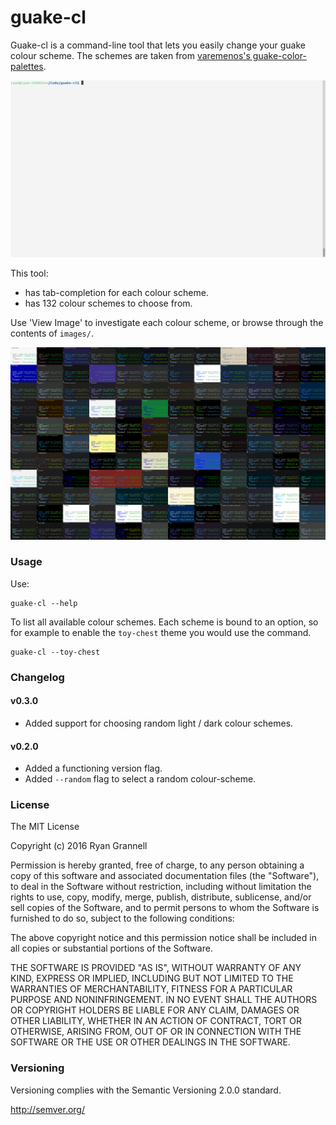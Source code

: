 
# guake-cl

Guake-cl is a command-line tool that lets you easily change your guake colour scheme. The schemes are taken from [varemenos's guake-color-palettes](https://github.com/varemenos/guake-color-palettes).

<img src="images/guake-cl.gif"> </img>

This tool:

- has tab-completion for each colour scheme.
- has 132 colour schemes to choose from.

Use 'View Image' to investigate each colour scheme, or browse through the contents of `images/`.

<img src="images/assembled.png"> </img>

### Usage

Use:

```
guake-cl --help
```

To list all available colour schemes. Each scheme is bound to an option, so for example to enable
the `toy-chest` theme you would use the command.

```
guake-cl --toy-chest
```

### Changelog

#### v0.3.0

- Added support for choosing random light / dark colour schemes.

#### v0.2.0

- Added a functioning version flag.
- Added `--random` flag to select a random colour-scheme.

### License

The MIT License

Copyright (c) 2016 Ryan Grannell

Permission is hereby granted, free of charge, to any person obtaining a copy of this software and associated documentation files (the "Software"), to deal in the Software without restriction, including without limitation the rights to use, copy, modify, merge, publish, distribute, sublicense, and/or sell copies of the Software, and to permit persons to whom the Software is furnished to do so, subject to the following conditions:

The above copyright notice and this permission notice shall be included in all copies or substantial portions of the Software.

THE SOFTWARE IS PROVIDED "AS IS", WITHOUT WARRANTY OF ANY KIND, EXPRESS OR IMPLIED, INCLUDING BUT NOT LIMITED TO THE WARRANTIES OF MERCHANTABILITY, FITNESS FOR A PARTICULAR PURPOSE AND NONINFRINGEMENT. IN NO EVENT SHALL THE AUTHORS OR COPYRIGHT HOLDERS BE LIABLE FOR ANY CLAIM, DAMAGES OR OTHER LIABILITY, WHETHER IN AN ACTION OF CONTRACT, TORT OR OTHERWISE, ARISING FROM, OUT OF OR IN CONNECTION WITH THE SOFTWARE OR THE USE OR OTHER DEALINGS IN THE SOFTWARE.

### Versioning

Versioning complies with the Semantic Versioning 2.0.0 standard.

http://semver.org/
